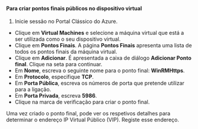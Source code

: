 #### Para criar pontos finais públicos no dispositivo virtual
1. Inicie sessão no Portal Clássico do Azure.

* Clique em **Virtual Machines** e selecione a máquina virtual que está a ser utilizada como o seu dispositivo virtual.
* Clique em **Pontos Finais**. A página **Pontos Finais** apresenta uma lista de todos os pontos finais da máquina virtual.
* Clique em **Adicionar**. É apresentada a caixa de diálogo **Adicionar Ponto final**. Clique na seta para continuar.
* Em **Nome**, escreva o seguinte nome para o ponto final: **WinRMHttps**.
* Em **Protocolo**, especifique **TCP**.
* Em **Porta Pública**, escreva os números de porta que pretende utilizar para a ligação.
* Em **Porta Privada**, escreva **5986**.
* Clique na marca de verificação para criar o ponto final.

Uma vez criado o ponto final, pode ver os respetivos detalhes para determinar o endereço IP Virtual Público (VIP). Registe esse endereço.

<!--HONumber=Sep16_HO3-->


